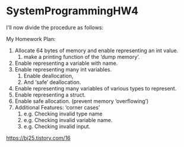 # SystemProgrammingHW4

I'll now divide the procedure as follows:

My Homework Plan:
1. Allocate 64 bytes of memory and enable representing an int value.
    1. make a printing function of the ‘dump memory’.
2. Enable representing a variable with name.
3. Enable representing many int variables.
    1. Enable deallocation,
    2. And ‘safe’ deallocation.
4. Enable representing many variables of various types to represent.
5. Enable representing a struct.
6. Enable safe allocation. (prevent memory ‘overflowing’)
7. Additional Features: ‘corner cases’
    1. e.g. Checking invalid type name
    2. e.g. Checking invalid variable name.
    3. e.g. Checking invalid input.

https://bj25.tistory.com/16
